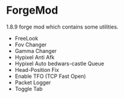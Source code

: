 # ForgeMod

1.8.9 forge mod which contains some utilities.

- FreeLook
- Fov Changer
- Gamma Changer
- Hypixel Anti Afk
- Hypixel Auto bedwars-castle Queue
- Head-Position Fix
- Enable TFO (TCP Fast Open)
- Packet Logger
- Toggle Tab 
